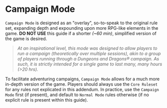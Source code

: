 # Campaign Mode
`Campaign Mode` is designed as an "overlay", so-to-speak to the original rule set, expanding depth and expounding upon more RPG-like elements in the game.  **DO NOT USE** this guide if a shorter *(~60 min)*, simplified version of the game is desired.

> *At an inspirational level, this mode was designed to allow players to run a campaign (theoretically over multiple sessions), akin to a group of players running through a Dungeons and Dragons® campaign.  As such, it is strictly intended for a single game to last many, many hours (>20 hrs).*

To facilitate adventuring campaigns, `Campaign Mode` allows for a much more in-depth version of the game.  Players should always use the `Core Ruleset` for any rules not explicated in this addendum.  In practice, use the `Campaign Mode` first (if present), and default to `Normal Mode` rules otherwise (if no explicit rule is present within this guide).